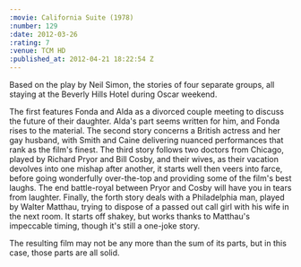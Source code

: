```yaml
--- 
:movie: California Suite (1978)
:number: 129
:date: 2012-03-26
:rating: 7
:venue: TCM HD
:published_at: 2012-04-21 18:22:54 Z
---
```

Based on the play by Neil Simon, the stories of four separate groups, all staying at the Beverly Hills Hotel during Oscar weekend. 

The first features Fonda and Alda as a divorced couple meeting to discuss the future of their daughter. Alda's part seems written for him, and Fonda rises to the material. The second story concerns a British actress and her gay husband, with Smith and Caine delivering nuanced performances that rank as the film's finest. The third story follows two doctors from Chicago, played by Richard Pryor and Bill Cosby, and their wives, as their vacation devolves into one mishap after another, it starts well then veers into farce, before going wonderfully over-the-top and providing some of the film's best laughs. The end battle-royal between Pryor and Cosby will have you in tears from laughter. Finally, the forth story deals with a Philadelphia man, played by Walter Matthau, trying to dispose of a passed out call girl with his wife in the next room. It starts off shakey, but works thanks to Matthau's impeccable timing, though it's still a one-joke story.

The resulting film may not be any more than the sum of its parts, but in this case, those parts are all solid.